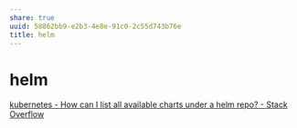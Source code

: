 ```yaml
---
share: true
uuid: 58862bb9-e2b3-4e8e-91c0-2c55d743b76e
title: helm
---
```

# helm
[kubernetes - How can I list all available charts under a helm repo? - Stack Overflow](https://stackoverflow.com/questions/55973901/how-can-i-list-all-available-charts-under-a-helm-repo)